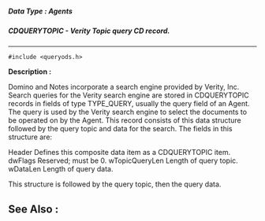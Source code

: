 ##### Data Type : Agents
##### CDQUERYTOPIC - Verity Topic query CD record.
---
```
#include <queryods.h>
```
**Description :**

Domino and Notes incorporate a search engine provided by Verity, Inc.  Search 
queries for the Verity search engine are stored in CDQUERYTOPIC records in 
fields of type TYPE_QUERY, usually the query field of an Agent.  The query is 
used by the Verity search engine to select the documents to be operated on by 
the Agent.  This record consists of this data structure followed by the query 
topic and data for the search.  The fields in this structure are:

Header  Defines this composite data item as a CDQUERYTOPIC item.
dwFlags  Reserved;  must be 0.
wTopicQueryLen Length of query topic.
wDataLen  Length of query data.

This structure is followed by the query topic, then the query data.

**See Also :**
---
